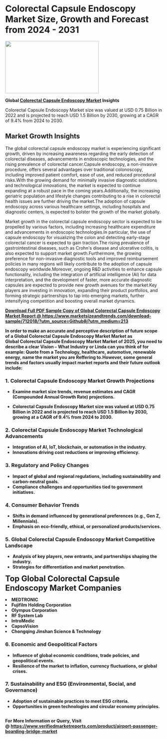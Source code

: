 <H1>Colorectal Capsule Endoscopy Market Size, Growth and Forecast from 2024 - 2031</H1><img class="aligncenter size-medium wp-image-584254" src="https://thirdeyenews.in/wp-content/uploads/2024/09/Global-Market-Research-300x168.jpeg" alt="" width="300" height="168" /><p><strong>Global&nbsp;<a href="https://www.marketsizeandtrends.com/download-sample/712018/?utm_source=Github8j?utm_medium=213">Colorectal Capsule Endoscopy Market</a> Insights</strong></p><p>Colorectal Capsule Endoscopy Market size was valued at USD 0.75 Billion in 2022 and is projected to reach USD 1.5 Billion by 2030, growing at a CAGR of 9.4% from 2024 to 2030.</p><p><h2>Market Growth Insights</h2> <p>The global colorectal capsule endoscopy market is experiencing significant growth, driven by increasing awareness regarding the early detection of colorectal diseases, advancements in endoscopic technologies, and the rising prevalence of colorectal cancer.Capsule endoscopy, a non-invasive procedure, offers several advantages over traditional colonoscopy, including improved patient comfort, ease of use, and reduced procedural risks.With the growing demand for minimally invasive diagnostic solutions and technological innovations, the market is expected to continue expanding at a robust pace in the coming years.Additionally, the increasing geriatric population and lifestyle changes contributing to a rise in colorectal health issues are further driving the market.The adoption of capsule endoscopy across various healthcare settings, including hospitals and diagnostic centers, is expected to bolster the growth of the market globally.</p> <p><strong><a href="#"></a></strong></p> <p>Market growth in the colorectal capsule endoscopy sector is expected to be propelled by various factors, including increasing healthcare expenditure and advancements in endoscopic technologies.In particular, the use of capsule endoscopy for visualizing the colon and detecting early-stage colorectal cancer is expected to gain traction.The rising prevalence of gastrointestinal diseases, such as Crohn's disease and ulcerative colitis, is also expected to support market growth.Furthermore, the growing preference for non-invasive diagnostic tools and improved reimbursement policies in many regions will likely contribute to the adoption of capsule endoscopy worldwide.Moreover, ongoing R&D activities to enhance capsule functionality, including the integration of artificial intelligence (AI) for data interpretation, and the development of faster, more accurate diagnostic capsules are expected to provide new growth avenues for the market.Key players are investing in innovation, expanding their product portfolios, and forming strategic partnerships to tap into emerging markets, further intensifying competition and boosting overall market dynamics.</p> <p><strong><a href="#"></p><p><span class=""><strong>Download Full PDF Sample Copy of Global Colorectal Capsule Endoscopy Market Report</strong> @ <a href="https://www.marketsizeandtrends.com/download-sample/712018/?utm_source=Github8j?utm_medium=213" target="_blank">https://www.marketsizeandtrends.com/download-sample/712018/?utm_source=Github8j?utm_medium=213</a></span></p><p>In order to make an accurate and perceptive description of future scope of a Global&nbsp;Colorectal Capsule Endoscopy Market Market as Global&nbsp;Colorectal Capsule Endoscopy Market Market of 2025, you need to describe a clear Vision &ndash; What Industry or Linda can you think of for example: Quote from a Technology, healthcare, automotive, renewable energy, name the market you are Reffering to.However, some general trends and factors usually impact market reports and their future outlook include:</p><h3>1.&nbsp;<strong>Colorectal Capsule Endoscopy Market Growth Projections</strong></h3><ul><li>Examine market size trends, revenue estimates and CAGR (Compounded Annual Growth Rate) projections.</li><li><p>Colorectal Capsule Endoscopy Market size was valued at USD 0.75 Billion in 2022 and is projected to reach USD 1.5 Billion by 2030, growing at a CAGR of 9.4% from 2024 to 2030.</p></li></ul><h3>2.&nbsp;<strong>Colorectal Capsule Endoscopy Market Technological Advancements</strong></h3><ul><li>Integration of AI, IoT, blockchain, or automation in the industry.</li><li>Innovations driving cost reductions or improving efficiency.</li></ul><h3>3.&nbsp;<strong>Regulatory and Policy Changes</strong></h3><ul><li>Impact of global and regional regulations, including sustainability and carbon-neutral goals.</li><li>Compliance challenges and opportunities tied to government initiatives.</li></ul><h3>4.&nbsp;<strong>Consumer Behavior Trends</strong></h3><ul><li>Shifts in demand influenced by generational preferences (e.g., Gen Z, Millennials).</li><li>Emphasis on eco-friendly, ethical, or personalized products/services.</li></ul><h3>5.&nbsp;<strong>Global Colorectal Capsule Endoscopy Market Competitive Landscape</strong></h3><ul><li>Analysis of key players, new entrants, and partnerships shaping the industry.</li><li>Strategies for differentiation and market penetration.</li></ul><p data-pm-slice="1 1 []"><span style="color: inherit; font-family: inherit; font-size: 25px;">Top Global Colorectal Capsule Endoscopy Market Companies</span></p><div class="" data-test-id=""><p><li>MEDTRONIC</li><li> Fujifilm Holding Corporation</li><li> Olympus Corporation</li><li> RF System Lab</li><li> IntroMedic</li><li> CapsoVision</li><li> Chongqing Jinshan Science & Technology</li></p></div><h3>6.&nbsp;<strong>Economic and Geopolitical Factors</strong></h3><ul><li>Influence of global economic conditions, trade policies, and geopolitical events.</li><li>Resilience of the market to inflation, currency fluctuations, or global crises.</li></ul><h3>7.&nbsp;<strong>Sustainability and ESG (Environmental, Social, and Governance)</strong></h3><ul><li>Adoption of sustainable practices to meet ESG criteria.</li><li>Opportunities in green technologies and circular economy principles.</li></ul><h2><strong style="font-size: 14px;">For More Information or Query, Visit @&nbsp;</strong><a style="background-color: #ffffff; font-size: 14px;" href="https://www.marketsizeandtrends.com/report/colorectal-capsule-endoscopy-market/" target="_blank">https://www.verifiedmarketreports.com/product/airport-passenger-boarding-bridge-market</a></h2>